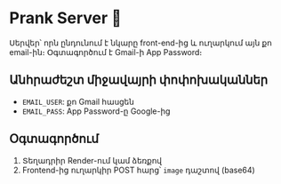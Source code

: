 # Prank Server 📸

Սերվեր՝ որն ընդունում է նկարը front-end-ից և ուղարկում այն քո email-ին։ Օգտագործում է Gmail-ի App Password։

## Անհրաժեշտ միջավայրի փոփոխականներ

- `EMAIL_USER`: քո Gmail հասցեն
- `EMAIL_PASS`: App Password-ը Google-ից

## Օգտագործում

1. Տեղադրիր Render-ում կամ ձեռքով
2. Frontend-ից ուղարկիր POST հարց՝ `image` դաշտով (base64)